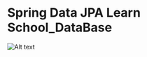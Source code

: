 # Spring Data JPA Learn School_DataBase

![Alt text](https://github.com/Rishavgg/spring-data-school/raw/main/SchoolDb.jpg)


 
